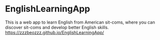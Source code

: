 # EnglishLearningApp
This is a web app to learn English from American sit-coms, where you can discover sit-coms and develop better English skills. 
https://zzzbeozzz.github.io/EnglishLearningApp/ 
